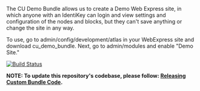 
The CU Demo Bundle allows us to create a Demo Web Express site, in which anyone with an IdentiKey can login and view settings and configuration of the nodes and blocks, but they can't save anything or change the site in any way.

To use, go to admin/config/development/atlas in your WebExpress site and download cu_demo_bundle. Next, go to admin/modules and enable "Demo Site." 

[![Build Status](https://travis-ci.org/CuBoulder/cu_demo_bundle.svg?branch=master)](https://travis-ci.org/CuBoulder/cu_demo_bundle)


**NOTE: To update this repository's codebase, please follow: [Releasing Custom Bundle Code](https://github.com/CuBoulder/express_documentation/blob/master/docs/custom_bundle_releases.md#how-to-succesfully-update-a-custom-bundles-code).**
